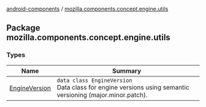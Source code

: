 [android-components](../index.md) / [mozilla.components.concept.engine.utils](./index.md)

## Package mozilla.components.concept.engine.utils

### Types

| Name | Summary |
|---|---|
| [EngineVersion](-engine-version/index.md) | `data class EngineVersion`<br>Data class for engine versions using semantic versioning (major.minor.patch). |
